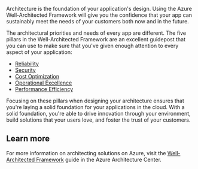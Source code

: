 Architecture is the foundation of your application's design. Using the Azure Well-Architected Framework will give you the confidence that your app can sustainably meet the needs of your customers both now and in the future.

The architectural priorities and needs of every app are different. The five pillars in the Well-Architected Framework are an excellent guidepost that you can use to make sure that you've given enough attention to every aspect of your application:

- [Reliability](/training/modules/azure-well-architected-reliability)
- [Security](/training/modules/azure-well-architected-security)
- [Cost Optimization](/training/modules/azure-well-architected-cost-optimization)
- [Operational Excellence](/training/modules/azure-well-architected-operational-excellence)
- [Performance Efficiency](/training/modules/azure-well-architected-performance-efficiency)

Focusing on these pillars when designing your architecture ensures that you're laying a solid foundation for your applications in the cloud. With a solid foundation, you're able to drive innovation through your environment, build solutions that your users love, and foster the trust of your customers.

## Learn more

For more information on architecting solutions on Azure, visit the [Well-Architected Framework](/azure/architecture/framework) guide in the Azure Architecture Center.